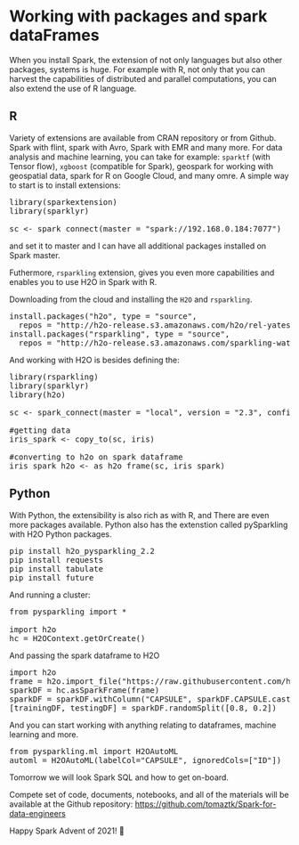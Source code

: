 # Working with packages and spark dataFrames

<!-- wp:paragraph -->
<p>When you install Spark, the extension of not only languages but also other packages, systems is huge. For example with R, not only that you can harvest the capabilities of distributed and parallel computations, you can also extend the use of R language.</p>
<!-- /wp:paragraph -->

<!-- wp:heading -->
<h2 id="r">R</h2>
<!-- /wp:heading -->

<!-- wp:paragraph -->
<p>Variety of extensions are available from CRAN repository or from Github. Spark with flint, spark with Avro, Spark with EMR and many more. For data analysis and machine learning, you can take for example: <code>sparktf</code> (with Tensor flow), <code>xgboost</code> (compatible for Spark), geospark for working with geospatial data, spark for R on Google Cloud, and many omre. A simple way to start is to install extensions:</p>
<!-- /wp:paragraph -->

<!-- wp:syntaxhighlighter/code {"language":"r"} -->
<pre class="wp-block-syntaxhighlighter-code">library(sparkextension)
library(sparklyr)

sc &lt;- spark_connect(master = "spark://192.168.0.184:7077")</pre>
<!-- /wp:syntaxhighlighter/code -->

<!-- wp:paragraph -->
<p>and set it to master and I can have all additional packages installed on Spark master. </p>
<!-- /wp:paragraph -->

<!-- wp:paragraph -->
<p>Futhermore,  <code>rsparkling</code> extension, gives you even more capabilities and enables you to use H2O in Spark with R.</p>
<!-- /wp:paragraph -->

<!-- wp:paragraph -->
<p>Downloading from the cloud and installing the <code>H2O</code> and <code>rsparkling</code>.</p>
<!-- /wp:paragraph -->

<!-- wp:syntaxhighlighter/code {"language":"r"} -->
<pre class="wp-block-syntaxhighlighter-code">install.packages("h2o", type = "source",
  repos = "http://h2o-release.s3.amazonaws.com/h2o/rel-yates/5/R")
install.packages("rsparkling", type = "source",
  repos = "http://h2o-release.s3.amazonaws.com/sparkling-water/rel-2.3/31/R")</pre>
<!-- /wp:syntaxhighlighter/code -->

<!-- wp:paragraph -->
<p>And working with H2O is besides defining the:</p>
<!-- /wp:paragraph -->

<!-- wp:syntaxhighlighter/code {"language":"r"} -->
<pre class="wp-block-syntaxhighlighter-code">library(rsparkling)
library(sparklyr)
library(h2o)

sc &lt;- spark_connect(master = "local", version = "2.3", config = list(sparklyr.connect.timeout = 120))

#getting data
iris_spark &lt;- copy_to(sc, iris)

#converting to h2o on spark dataframe
iris_spark_h2o &lt;- as_h2o_frame(sc, iris_spark)</pre>
<!-- /wp:syntaxhighlighter/code -->

<!-- wp:heading -->
<h2 id="python">Python</h2>
<!-- /wp:heading -->

<!-- wp:paragraph -->
<p>With Python, the extensibility is also rich as with R, and There are even more packages available. Python also has the extenstion called pySparkling with H2O Python packages.</p>
<!-- /wp:paragraph -->

<!-- wp:syntaxhighlighter/code -->
<pre class="wp-block-syntaxhighlighter-code">pip install h2o_pysparkling_2.2
pip install requests
pip install tabulate
pip install future</pre>
<!-- /wp:syntaxhighlighter/code -->

<!-- wp:paragraph -->
<p>And running a cluster:</p>
<!-- /wp:paragraph -->

<!-- wp:syntaxhighlighter/code {"language":"python"} -->
<pre class="wp-block-syntaxhighlighter-code">from pysparkling import *

import h2o
hc = H2OContext.getOrCreate()</pre>
<!-- /wp:syntaxhighlighter/code -->

<!-- wp:paragraph -->
<p>And passing the spark dataframe to H2O </p>
<!-- /wp:paragraph -->

<!-- wp:syntaxhighlighter/code {"language":"python"} -->
<pre class="wp-block-syntaxhighlighter-code">import h2o
frame = h2o.import_file("https://raw.githubusercontent.com/h2oai/sparkling-water/master/examples/smalldata/prostate/prostate.csv")
sparkDF = hc.asSparkFrame(frame)
sparkDF = sparkDF.withColumn("CAPSULE", sparkDF.CAPSULE.cast("string"))
[trainingDF, testingDF] = sparkDF.randomSplit([0.8, 0.2])</pre>
<!-- /wp:syntaxhighlighter/code -->

<!-- wp:paragraph -->
<p>And you can start working with anything relating to dataframes, machine learning and more.</p>
<!-- /wp:paragraph -->

<!-- wp:syntaxhighlighter/code {"language":"python"} -->
<pre class="wp-block-syntaxhighlighter-code">from pysparkling.ml import H2OAutoML
automl = H2OAutoML(labelCol="CAPSULE", ignoredCols=["ID"])</pre>
<!-- /wp:syntaxhighlighter/code -->

<!-- wp:paragraph -->
<p>Tomorrow we will look Spark SQL and how to get on-board.</p>
<!-- /wp:paragraph -->

<!-- wp:paragraph -->
<p>Compete set of code, documents, notebooks, and all of the materials will be available at the Github repository:&nbsp;<a rel="noreferrer noopener" href="https://github.com/tomaztk/Spark-for-data-engineers" target="_blank">https://github.com/tomaztk/Spark-for-data-engineers</a></p>
<!-- /wp:paragraph -->

<!-- wp:paragraph -->
<p>Happy Spark Advent of 2021! 🙂</p>
<!-- /wp:paragraph -->